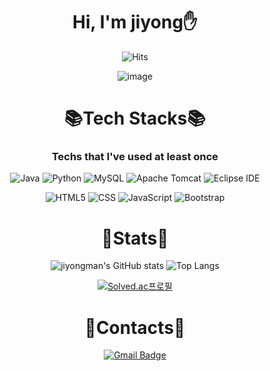 <div align="center">

# Hi, I'm jiyong:hand:

![Hits](https://hits.seeyoufarm.com/api/count/incr/badge.svg?url=https%3A%2F%2Fgithub.com%2Fjiyongman&count_bg=%23D8582C&title_bg=%23555555&icon=&icon_color=%23E7E7E7&title=hits&edge_flat=false)

![image](https://user-images.githubusercontent.com/87258054/184135877-ad286e6b-079d-4ccd-aee1-b5be65c12072.png)

# :books:Tech Stacks:books:
### Techs that I've used at least once

![Java](https://img.shields.io/badge/Java-007396.svg?&style=flat-square&logo=Java&logoColor=white)
![Python](https://img.shields.io/badge/Python-3776AB.svg?&style=flat-square&logo=Python&logoColor=white)
![MySQL](https://img.shields.io/badge/MySQL-4479A1.svg?&style=flat-squaree&logo=MySQL&logoColor=white)
![Apache Tomcat](https://img.shields.io/badge/Apache%20Tomcat-F8DC75.svg?style=flat-square&logo=Apache%20Tomcat&logoColor=black)
![Eclipse IDE](https://img.shields.io/badge/Eclipse%20IDE-2C2255.svg?&style=flat-square&logo=Eclipse%20IDE&logoColor=white)

![HTML5](https://img.shields.io/badge/HTML-E34F26.svg?&style=flat-square&logo=HTML5&logoColor=white)
![CSS](https://img.shields.io/badge/CSS-1572B6.svg?&style=flat-square&logo=CSS3&logoColor=white)
![JavaScript](https://img.shields.io/badge/JavaScript-F7DF1E.svg?&style=flat-square&logo=JavaScript&logoColor=black)
![Bootstrap](https://img.shields.io/badge/Bootstrap-7952B3.svg?style=flat-square&logo=bootstrap&logoColor=white)

# :pushpin:Stats:pushpin:

![jiyongman's GitHub stats](https://github-readme-stats.vercel.app/api?username=jiyongman&show_icons=true&theme=codeSTACKr)
![Top Langs](https://github-readme-stats.vercel.app/api/top-langs/?username=jiyongman&layout=compact&theme=codeSTACKr)

[![Solved.ac프로필](http://mazassumnida.wtf/api/v2/generate_badge?boj=jiyong)](https://solved.ac/jiyong)

# :e-mail:Contacts:e-mail:
[![Gmail Badge](https://img.shields.io/badge/Gmail-d14836?style=flat-square&logo=Gmail&logoColor=white&link=mailto:wldyd5689@gmail.com)](mailto:wldyd5689@gmail.com)
 
</div>

